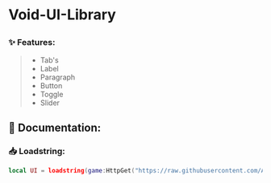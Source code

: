 # <p> Void-UI-Library </p>

### ✨ Features:
> - Tab's
> - Label
> - Paragraph
> - Button
> - Toggle
> - Slider

## 📃 Documentation:

### 📥 Loadstring:

```lua
local UI = loadstring(game:HttpGet("https://raw.githubusercontent.com/AlikSusFootages/Void-UI-Library/main/src/file.lua"))()
```